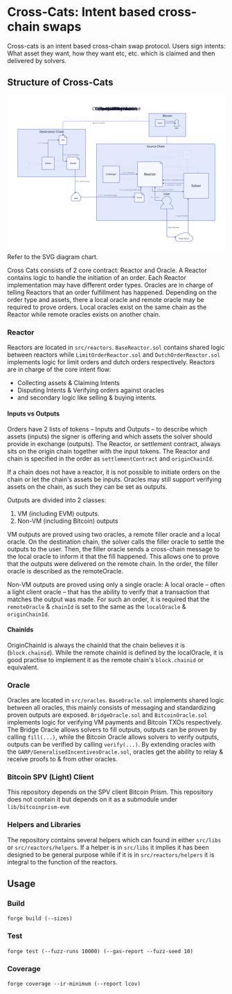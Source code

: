 # Cross-Cats: Intent based cross-chain swaps

Cross-cats is an intent based cross-chain swap protocol. Users sign intents: What asset they want, how they want etc, etc. which is claimed and then delivered by solvers.

## Structure of Cross-Cats

![System Diagram](./cross-cats-0-2.svg)
Refer to the SVG diagram chart.

Cross Cats consists of 2 core contract: Reactor and Oracle. A Reactor contains logic to handle the initiation of an order. Each Reactor implementation may have different order types. Oracles are in charge of telling Reactors that an order fulfillment has happened. Depending on the order type and assets, there a local oracle and remote oracle may be required to prove orders. Local oracles exist on the same chain as the Reactor while remote oracles exists on another chain.


### Reactor

Reactors are located in `src/reactors`. `BaseReactor.sol` contains shared logic between reactors while `LimitOrderReactor.sol` and `DutchOrderReactor.sol` implements logic for limit orders and dutch orders respectively. Reactors are in charge of the core intent flow:
- Collecting assets & Claiming Intents
- Disputing Intents & Verifying orders against oracles
- and secondary logic like selling & buying intents.

#### Inputs vs Outputs

Orders have 2 lists of tokens – Inputs and Outputs – to describe which assets (inputs) the signer is offering and which assets the solver should provide in exchange (outputs).
The Reactor, or settlement contract, always sits on the origin chain together with the input tokens. The Reactor and chain is specified in the order as `settlementContract` and `originChainId`.

If a chain does not have a reactor, it is not possible to initiate orders on the chain or let the chain's assets be inputs. Oracles may still support verifying assets on the chain, as such they can be set as outputs.

Outputs are divided into 2 classes:
1. VM (including EVM) outputs.
2. Non-VM (including Bitcoin) outputs

VM outputs are proved using two oracles, a remote filler oracle and a local oracle. On the destination chain, the solver calls the filler oracle to settle the outputs to the user. Then, the filler oracle sends a cross-chain message to the local oracle to inform it that the fill happened. This allows one to prove that the outputs were delivered on the remote chain. In the order, the filler oracle is described as the remoteOracle.

Non-VM outputs are proved using only a single oracle: A local oracle – often a light client oracle – that has the ability to verify that a transaction that matches the output was made. For such an order, it is required that the `remoteOracle` & `chainId` is set to the same as the `localOracle` & `originChainId`.

#### ChainIds

OriginChainId is always the chainId that the chain believes it is (`block.chainid`). While the remote chainId is defined by the localOracle, it is good practise to implement it as the remote chain's `block.chainid` or equivalent.

### Oracle

Oracles are located in `src/oracles`. `BaseOracle.sol` implements shared logic between all oracles, this mainly consists of messaging and standardizing proven outputs are exposed. `BridgeOracle.sol` and `BitcoinOracle.sol` implements logic for verifying VM payments and Bitcoin TXOs respectively. The Bridge Oracle allows solvers to fill outputs, outputs can be proven by calling `fill(...)`, while the Bitcoin Oracle allows solvers to verify outputs, outputs can be verified by calling `verify(...)`. By extending oracles with the `GARP/GeneralisedIncentivesOracle.sol`, oracles get the ability to relay & receive proofs to & from other oracles.

### Bitcoin SPV (Light) Client

This repository depends on the SPV client Bitcoin Prism. This repository does not contain it but depends on it as a submodule under `lib/bitcoinprism-evm`

### Helpers and Libraries

The repository contains several helpers which can found in either `src/libs` or `src/reactors/helpers`. If a helper is in `src/libs` it implies it has been designed to be general purpose while if it is in `src/reactors/helpers` it is integral to the function of the reactors.

## Usage

### Build

```shell
forge build (--sizes)
```

### Test

```shell
forge test (--fuzz-runs 10000) (--gas-report --fuzz-seed 10)
```

### Coverage

```shell
forge coverage --ir-minimum (--report lcov)
```
